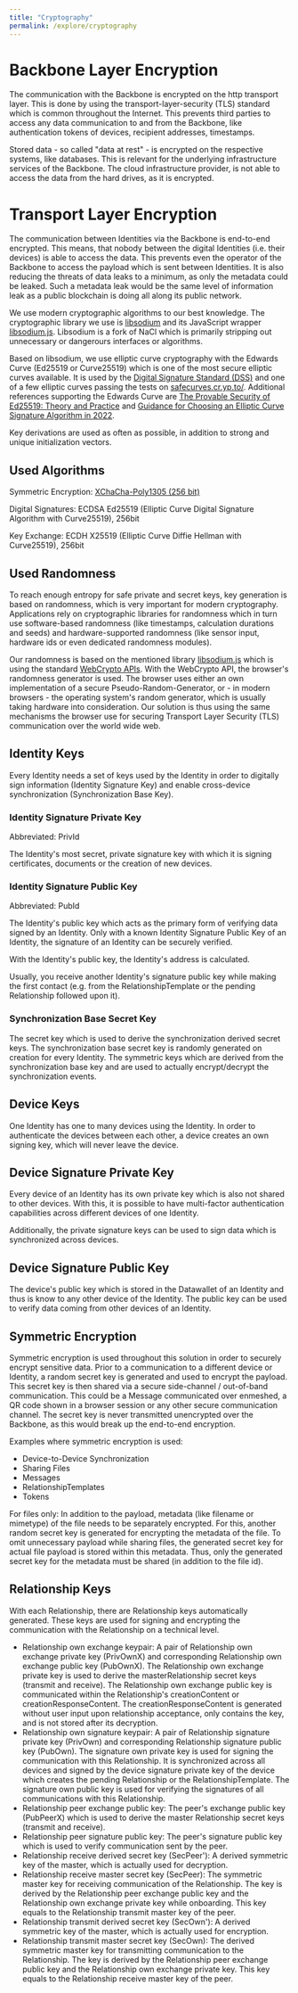 ```yaml
---
title: "Cryptography"
permalink: /explore/cryptography
---
```


# Backbone Layer Encryption

The communication with the Backbone is encrypted on the http transport layer. This is done by using the transport-layer-security (TLS) standard which is common throughout the Internet. This prevents third parties to access any data communication to and from the Backbone, like authentication tokens of devices, recipient addresses, timestamps.

Stored data - so called "data at rest" - is encrypted on the respective systems, like databases. This is relevant for the underlying infrastructure services of the Backbone. The cloud infrastructure provider, is not able to access the data from the hard drives, as it is encrypted.

# Transport Layer Encryption

The communication between Identities via the Backbone is end-to-end encrypted. This means, that nobody between the digital Identities (i.e. their devices) is able to access the data. This prevents even the operator of the Backbone to access the payload which is sent between Identities. It is also reducing the threats of data leaks to a minimum, as only the metadata could be leaked. Such a metadata leak would be the same level of information leak as a public blockchain is doing all along its public network.

We use modern cryptographic algorithms to our best knowledge. The cryptographic library we use is [libsodium](https://doc.libsodium.org/) and its JavaScript wrapper [libsodium.js](https://github.com/jedisct1/libsodium.js). Libsodium is a fork of NaCl which is primarily stripping out unnecessary or dangerours interfaces or algorithms.

Based on libsodium, we use elliptic curve cryptography with the Edwards Curve (Ed25519 or Curve25519) which is one of the most secure elliptic curves available. It is used by the [Digital Signature Standard (DSS)](https://csrc.nist.gov/publications/detail/fips/186/5/final) and one of a few elliptic curves passing the tests on [safecurves.cr.yp.to/](https://safecurves.cr.yp.to). Additional references supporting the Edwards Curve are [The Provable Security of Ed25519: Theory and Practice](https://eprint.iacr.org/2020/823.pdf) and [Guidance for Choosing an Elliptic Curve Signature Algorithm in 2022](https://soatok.blog/2022/05/19/guidance-for-choosing-an-elliptic-curve-signature-algorithm-in-2022/).

Key derivations are used as often as possible, in addition to strong and unique initialization vectors.

## Used Algorithms

Symmetric Encryption: [XChaCha-Poly1305 (256 bit)](https://doc.libsodium.org/secret-key_cryptography/aead/chacha20-poly1305/xchacha20-poly1305_construction)

Digital Signatures: ECDSA Ed25519 (Elliptic Curve Digital Signature Algorithm with Curve25519), 256bit

Key Exchange: ECDH X25519 (Elliptic Curve Diffie Hellman with Curve25519), 256bit

## Used Randomness

To reach enough entropy for safe private and secret keys, key generation is based on randomness, which is very important for modern cryptography. Applications rely on cryptographic libraries for randomness which in turn use software-based randomness (like timestamps, calculation durations and seeds) and hardware-supported randomness (like sensor input, hardware ids or even dedicated randomness modules).

Our randomness is based on the mentioned library [libsodium.js](https://github.com/jedisct1/libsodium.js) which is using the standard [WebCrypto APIs](https://developer.mozilla.org/en-US/docs/Web/API/Crypto/getRandomValues). With the WebCrypto API, the browser's randomness generator is used. The browser uses either an own implementation of a secure Pseudo-Random-Generator, or - in modern browsers - the operating system's random generator, which is usually taking hardware into consideration. Our solution is thus using the same mechanisms the browser use for securing Transport Layer Security (TLS) communication over the world wide web.

## Identity Keys

Every Identity needs a set of keys used by the Identity in order to digitally sign information (Identity Signature Key) and enable cross-device synchronization (Synchronization Base Key).

### Identity Signature Private Key

Abbreviated: PrivId

The Identity's most secret, private signature key with which it is signing certificates, documents or the creation of new devices.

### Identity Signature Public Key

Abbreviated: PubId

The Identity's public key which acts as the primary form of verifying data signed by an Identity. Only with a known Identity Signature Public Key of an Identity, the signature of an Identity can be securely verified.

With the Identity's public key, the Identity's address is calculated.

Usually, you receive another Identity's signature public key while making the first contact (e.g. from the RelationshipTemplate or the pending Relationship followed upon it).

### Synchronization Base Secret Key

The secret key which is used to derive the synchronization derived secret keys. The synchronization base secret key is randomly generated on creation for every Identity. The symmetric keys which are derived from the synchronization base key and are used to actually encrypt/decrypt the synchronization events.

## Device Keys

One Identity has one to many devices using the Identity. In order to authenticate the devices between each other, a device creates an own signing key, which will never leave the device.

## Device Signature Private Key

Every device of an Identity has its own private key which is also not shared to other devices. With this, it is possible to have multi-factor authentication capabilities across different devices of one Identity.

Additionally, the private signature keys can be used to sign data which is synchronized across devices.

## Device Signature Public Key

The device's public key which is stored in the Datawallet of an Identity and thus is know to any other device of the Identity. The public key can be used to verify data coming from other devices of an Identity.

## Symmetric Encryption

Symmetric encryption is used throughout this solution in order to securely encrypt sensitive data. Prior to a communication to a different device or Identity, a random secret key is generated and used to encrypt the payload. This secret key is then shared via a secure side-channel / out-of-band communication. This could be a Message communicated over enmeshed, a QR code shown in a browser session or any other secure communication channel. The secret key is never transmitted unencrypted over the Backbone, as this would break up the end-to-end encryption.

Examples where symmetric encryption is used:

- Device-to-Device Synchronization
- Sharing Files
- Messages
- RelationshipTemplates
- Tokens

For files only: In addition to the payload, metadata (like filename or mimetype) of the file needs to be separately encrypted. For this, another random secret key is generated for encrypting the metadata of the file. To omit unnecessary payload while sharing files, the generated secret key for actual file payload is stored within this metadata. Thus, only the generated secret key for the metadata must be shared (in addition to the file id).

## Relationship Keys

With each Relationship, there are Relationship keys automatically generated. These keys are used for signing and encrypting the communication with the Relationship on a technical level.

- Relationship own exchange keypair: A pair of Relationship own exchange private key (PrivOwnX) and corresponding Relationship own exchange public key (PubOwnX). The Relationship own exchange private key is used to derive the masterRelationship secret keys (transmit and receive). The Relationship own exchange public key is communicated within the Relationship's creationContent or creationResponseContent. The creationResponseContent is generated without user input upon relationship acceptance, only contains the key, and is not stored after its decryption.
- Relationship own signature keypair: A pair of Relationship signature private key (PrivOwn) and corresponding Relationship signature public key (PubOwn). The signature own private key is used for signing the communication with this Relationship. It is synchronized across all devices and signed by the device signature private key of the device which creates the pending Relationship or the RelationshipTemplate. The signature own public key is used for verifying the signatures of all communications with this Relationship.
- Relationship peer exchange public key: The peer's exchange public key (PubPeerX) which is used to derive the master Relationship secret keys (transmit and receive).
- Relationship peer signature public key: The peer's signature public key which is used to verify communication sent by the peer.
- Relationship receive derived secret key (SecPeer'): A derived symmetric key of the master, which is actually used for decryption.
- Relationship receive master secret key (SecPeer):
  The symmetric master key for receiving communication of the Relationship. The key is derived by the Relationship peer exchange public key and the Relationship own exchange private key while onboarding. This key equals to the Relationship transmit master key of the peer.
- Relationship transmit derived secret key (SecOwn'): A derived symmetric key of the master, which is actually used for encryption.
- Relationship transmit master secret key (SecOwn):
  The derived symmetric master key for transmitting communication to the Relationship. The key is derived by the Relationship peer exchange public key and the Relationship own exchange private key. This key equals to the Relationship receive master key of the peer.
